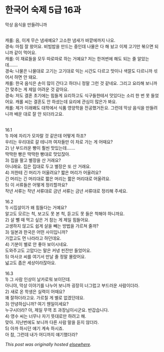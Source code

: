 # 한국어 숙제 5급 16과

<div>
<p>&#47561;&#49345; &#51020;&#49885;&#51012; &#47564;&#46308;&#47140;&#45768;&#44620;</p>
<div><br></div>
<div>&#52880;&#47204;: &#51020;, &#51060;&#44172; &#47924;&#49832; &#45252;&#49352;&#50696;&#50836;? &#44256;&#49548;&#54620; &#45252;&#49352;&#44032; &#48148;&#44645;&#50640;&#44620;&#51648; &#45208;&#50836;.</div>
<div>&#44221;&#49689;: &#47560;&#52840; &#51096; &#50772;&#50612;&#50836;. &#48708;&#48724;&#48165;&#51012; &#47564;&#46300;&#45716; &#51473;&#51064;&#45936; &#45208;&#47932;&#51008; &#45796; &#54644; &#45480;&#44256; &#51060;&#51228; &#44256;&#44592;&#47564; &#48374;&#51004;&#47732; &#46104;&#45768;&#44620; &#44057;&#51060; &#47673;&#50612;&#50836;.</div>
<div>&#52880;&#47204;: &#51060; &#51116;&#47308;&#46308;&#51012; &#47784;&#46160; &#46384;&#47196;&#46384;&#47196; &#54616;&#45716; &#44144;&#50696;&#50836;? &#51200;&#45716; &#54620;&#44732;&#48264;&#50640; &#54644;&#46020; &#46104;&#45716; &#51460; &#50508;&#50520;&#45716;&#45936;.......</div>
<div>&#44221;&#49689;: &#45208;&#47932;&#51008; &#45208;&#47932;&#45824;&#47196; &#44256;&#44592;&#45716; &#44256;&#44592;&#45824;&#47196; &#51061;&#45716; &#49884;&#44036;&#46020; &#45796;&#47476;&#44256; &#47579;&#51060;&#45208; &#49353;&#44628;&#46020; &#45796;&#47476;&#45768;&#44620; &#49438;&#50612;&#49436; &#54616;&#47732; &#50504; &#46076;&#50836;.</div>
<div>&#52880;&#47204;: &#54620;&#44397; &#51020;&#49885;&#51008; &#49552;&#51060; &#47566;&#51060; &#44036;&#45796;&#44256; &#54616;&#45908;&#45768; &#51221;&#47568; &#44536;&#47088; &#44163; &#44057;&#45348;&#50836;. &#44536;&#47532;&#44256; &#50836;&#47532;&#54644; &#48372;&#45768;&#44620; &#44036; &#47582;&#52628;&#45716; &#44172; &#51228;&#51068; &#50612;&#47140;&#50868; &#44163; &#44057;&#50500;&#50836;.</div>
<div>&#44221;&#49689;: &#51200;&#46020; &#44208;&#54844; &#52488;&#44592;&#50640;&#45716; &#55192;&#46308;&#44172; &#50836;&#47532;&#54616;&#44256;&#46020; &#49885;&#44396;&#46308;&#54620;&#53580;&#49436; &#47579;&#51080;&#45796;&#45716; &#49548;&#47532; &#54620; &#48264; &#47803; &#46308;&#50632;&#50612;&#50836;. &#52880;&#47204; &#50472;&#45716; &#44208;&#54844;&#46020; &#50504; &#54616;&#49512;&#45716;&#45936; &#50836;&#47532;&#50640; &#44288;&#49900;&#51060; &#47566;&#51008;&#44032; &#48400;&#50836;.</div>
<div>&#52880;&#47204;: &#51228;&#44032; &#51060;&#47000;&#48428;&#46020; &#45824;&#54617;&#50640;&#49436; &#49885;&#54408; &#50689;&#50577;&#54617;&#51012; &#51204;&#44277;&#54664;&#44144;&#46304;&#50836;. &#44536;&#47088;&#45936; &#47561;&#49345; &#51020;&#49885;&#51012; &#47564;&#46308;&#47140;&#45768;&#44620; &#48176;&#50868; &#45824;&#47196; &#51096; &#50504; &#46104;&#45908;&#46972;&#44256;&#50836;.</div>
<div><br></div>
<div><br></div>
<div>16.1</div>
<div>1) &#52264;&#50640; &#51088;&#47532;&#44032; &#47784;&#51088;&#46980; &#44163; &#44057;&#51008;&#45936; &#50612;&#46523;&#44172; &#54616;&#51424;?</div>
<div>&#50864;&#47532;&#45716; &#50864;&#47532;&#45824;&#47196; &#44040; &#53580;&#45768;&#44620; &#50668;&#51088;&#46308;&#47564; &#51060; &#52264;&#47196; &#44032;&#45716; &#44172; &#50612;&#46412;&#50836;?</div>
<div>2) &#45212; &#48512;&#46300;&#47084;&#50868; &#48757;&#51060; &#55016;&#50476; &#47579;&#51080;&#45716;&#45936;.......</div>
<div>&#46385;&#46385;&#54620; &#48757;&#51008; &#46385;&#46385;&#54620; &#48757;&#45824;&#47196; &#47579;&#51080;&#51094;&#50500;.</div>
<div>3) &#51665;&#51012; &#54036;&#44256; &#48324;&#51109;&#51012; &#49328; &#44144;&#47000;&#50836;?</div>
<div>&#50500;&#45768;&#47000;&#50836;. &#51665;&#51008; &#51665;&#45824;&#47196; &#46160;&#44256; &#48324;&#51109;&#51008; &#46608; &#49328; &#44144;&#47000;&#50836;.</div>
<div>4) &#51200;&#54620;&#53580; &#44596; &#47672;&#47532;&#44032; &#50612;&#50872;&#47140;&#50836;? &#51687;&#51008; &#47672;&#47532;&#44032; &#50612;&#50872;&#47140;&#50836;?</div>
<div>&#44596; &#47672;&#47532;&#45716; &#44596; &#47672;&#47532;&#45824;&#47196; &#51687;&#51008; &#47672;&#47532;&#45716; &#51687;&#51008; &#47672;&#47532;&#45824;&#47196; &#50612;&#50872;&#47140;&#50836;.</div>
<div>5) &#51060; &#49436;&#47448;&#46308;&#51008; &#50612;&#46523;&#44172; &#51221;&#47532;&#54624;&#44620;&#50836;?</div>
<div>&#51089;&#45380; &#49436;&#47448;&#45716; &#51089;&#45380; &#49436;&#47448;&#45824;&#47196; &#44552;&#45380; &#49436;&#47448;&#45716; &#44552;&#45380; &#49436;&#47448;&#45824;&#47196; &#51221;&#47532;&#54644; &#51452;&#49464;&#50836;.</div>
<div><br></div>
<div>16.2</div>
<div>1) &#49884;&#51665;&#49332;&#51060;&#44032; &#50780; &#55192;&#46308;&#45796;&#45716; &#44144;&#50696;&#50836;?</div>
<div>&#50508;&#44256;&#46020; &#47784;&#47476;&#45716; &#52377;, &#48372;&#44256;&#46020; &#47803; &#48376; &#52377;, &#46307;&#44256;&#46020; &#47803; &#46308;&#51008; &#52377;&#54644;&#50556; &#54616;&#45768;&#44620;&#50836;.</div>
<div>2) &#49332; &#48772; &#46412; &#47673;&#44256; &#49910;&#51008; &#44144; &#52280;&#45716; &#44172; &#51228;&#51068; &#55192;&#46308;&#50612;&#50836;.</div>
<div>&#44256;&#49373;&#54616;&#51648; &#50506;&#44256;&#46020; &#49789;&#44172; &#49332;&#51012; &#48764;&#45716; &#48169;&#48277;&#51012; &#44032;&#47476;&#52432; &#51460;&#44620;?</div>
<div>3) &#51068;&#48376;&#44284; &#54620;&#44397;&#51008; &#50612;&#46500; &#49324;&#51060;&#51077;&#45768;&#44620;?</div>
<div>&#44032;&#44637;&#44256;&#46020; &#47676; &#45208;&#46972;&#46972;&#44256; &#54616;&#45912;&#45936;&#50836;.</div>
<div>4) &#44592;&#48516;&#51060; &#48324;&#47196; &#50504; &#51339;&#50500; &#48372;&#51060;&#49884;&#45348;&#50836;.</div>
<div>&#46020;&#50752;&#51452;&#44256;&#46020; &#44256;&#47577;&#45796;&#45716; &#47568;&#51008; &#52964;&#45397; &#54592;&#51092;&#47564; &#46308;&#50632;&#50612;&#50836;.</div>
<div>5) &#47560;&#49324;&#53076; &#50472;&#47484; &#50668;&#44592;&#49436; &#47564;&#45216; &#51460; &#51221;&#47568; &#47792;&#46992;&#50612;&#50836;.</div>
<div>&#45331;&#44256;&#46020; &#51329;&#51008; &#49464;&#49345;&#51060;&#46972;&#51094;&#50500;&#50836;.</div>
<div><br></div>
<div>16.3</div>
<div>1) &#44536; &#49324;&#46988; &#51064;&#49345;&#51060; &#45216;&#52852;&#47196;&#50892; &#48372;&#51060;&#45912;&#45936;.</div>
<div>&#50500;&#45768;&#50556;, &#47561;&#49345; &#51060;&#50556;&#44592;&#47484; &#45208;&#45572;&#50612; &#48372;&#45768;&#44620; &#44361;&#51109;&#55176; &#45320;&#44536;&#47101;&#44256; &#48512;&#46300;&#47084;&#50868; &#49324;&#46988;&#51060;&#45908;&#46972;.</div>
<div>2) &#49352;&#47196; &#50728; &#54617;&#49373;&#51008; &#49892;&#47141;&#51060; &#50612;&#46412;&#50836;?</div>
<div>&#44900; &#51096;&#54616;&#45908;&#46972;&#44256;&#50836;. &#44032;&#47476;&#52832; &#44172; &#48324;&#47196; &#50630;&#44192;&#45912;&#45936;&#50836;.</div>
<div>3) &#50504;&#45397;&#54616;&#49901;&#45768;&#44620;? &#50668;&#44592; &#50924;&#51068;&#51060;&#49464;&#50836;?</div>
<div>&#45572;&#44396;&#49884;&#45908;&#46972;? &#50500;, &#51228;&#51068; &#47924;&#50669; &#51312; &#44284;&#51109;&#45784;&#51060;&#49884;&#44400;&#50836;. &#48152;&#44049;&#49845;&#45768;&#45796;.</div>
<div>4) &#50689;&#49688; &#50472;&#45716; &#45320;&#47924;&#45208; &#51088;&#44592; &#46907;&#45824;&#47196;&#47564; &#54616;&#47140;&#44256; &#54644;.</div>
<div>&#47582;&#50500;. &#51648;&#45212;&#48264;&#50640;&#46020; &#48372;&#45768;&#44620; &#45796;&#47480; &#49324;&#46988; &#47568;&#51012; &#46307;&#51648; &#50506;&#45908;&#46972;.</div>
<div>5) &#50500;&#44620; &#54616;&#49884;&#45912; &#50584;&#44592; &#44228;&#49549; &#54616;&#49884;&#51424;.</div>
<div>&#50500; &#52280;, &#44536;&#47088;&#45936; &#45236;&#44032; &#50612;&#46356;&#44620;&#51648; &#50584;&#44592;&#54664;&#45908;&#46972;?</div>
</div>


*This post was originally hosted [elsewhere](http://planspace.blogspot.com/2009/12/5-16.html).*
